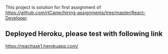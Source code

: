 This project is solution for first assignment of https://github.com/rtCamp/hiring-assignments/tree/master/React-Developer.

## Deployed Heroku, please test with following link
  
https://reacttask1.herokuapp.com/

